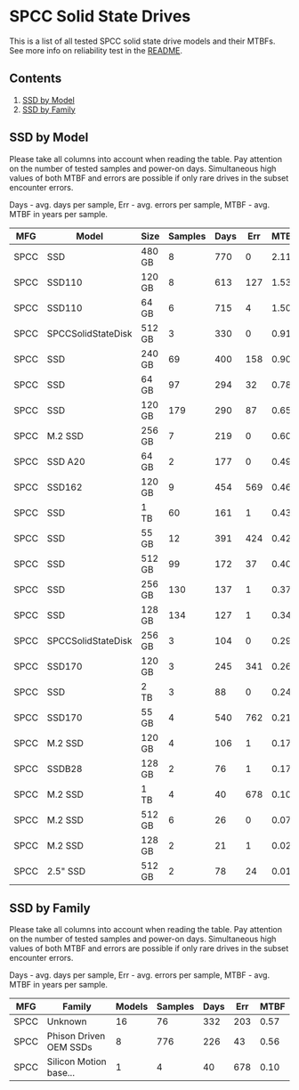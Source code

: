 SPCC Solid State Drives
=======================

This is a list of all tested SPCC solid state drive models and their MTBFs. See
more info on reliability test in the [README](https://github.com/linuxhw/SMART).

Contents
--------

1. [ SSD by Model  ](#ssd-by-model)
2. [ SSD by Family ](#ssd-by-family)

SSD by Model
------------

Please take all columns into account when reading the table. Pay attention on the
number of tested samples and power-on days. Simultaneous high values of both MTBF
and errors are possible if only rare drives in the subset encounter errors.

Days - avg. days per sample,
Err  - avg. errors per sample,
MTBF - avg. MTBF in years per sample.

| MFG       | Model              | Size   | Samples | Days  | Err   | MTBF |
|-----------|--------------------|--------|---------|-------|-------|------|
| SPCC      | SSD                | 480 GB | 8       | 770   | 0     | 2.11   |
| SPCC      | SSD110             | 120 GB | 8       | 613   | 127   | 1.53   |
| SPCC      | SSD110             | 64 GB  | 6       | 715   | 4     | 1.50   |
| SPCC      | SPCCSolidStateDisk | 512 GB | 3       | 330   | 0     | 0.91   |
| SPCC      | SSD                | 240 GB | 69      | 400   | 158   | 0.90   |
| SPCC      | SSD                | 64 GB  | 97      | 294   | 32    | 0.78   |
| SPCC      | SSD                | 120 GB | 179     | 290   | 87    | 0.65   |
| SPCC      | M.2 SSD            | 256 GB | 7       | 219   | 0     | 0.60   |
| SPCC      | SSD A20            | 64 GB  | 2       | 177   | 0     | 0.49   |
| SPCC      | SSD162             | 120 GB | 9       | 454   | 569   | 0.46   |
| SPCC      | SSD                | 1 TB   | 60      | 161   | 1     | 0.43   |
| SPCC      | SSD                | 55 GB  | 12      | 391   | 424   | 0.42   |
| SPCC      | SSD                | 512 GB | 99      | 172   | 37    | 0.40   |
| SPCC      | SSD                | 256 GB | 130     | 137   | 1     | 0.37   |
| SPCC      | SSD                | 128 GB | 134     | 127   | 1     | 0.34   |
| SPCC      | SPCCSolidStateDisk | 256 GB | 3       | 104   | 0     | 0.29   |
| SPCC      | SSD170             | 120 GB | 3       | 245   | 341   | 0.26   |
| SPCC      | SSD                | 2 TB   | 3       | 88    | 0     | 0.24   |
| SPCC      | SSD170             | 55 GB  | 4       | 540   | 762   | 0.21   |
| SPCC      | M.2 SSD            | 120 GB | 4       | 106   | 1     | 0.17   |
| SPCC      | SSDB28             | 128 GB | 2       | 76    | 1     | 0.17   |
| SPCC      | M.2 SSD            | 1 TB   | 4       | 40    | 678   | 0.10   |
| SPCC      | M.2 SSD            | 512 GB | 6       | 26    | 0     | 0.07   |
| SPCC      | M.2 SSD            | 128 GB | 2       | 21    | 1     | 0.02   |
| SPCC      | 2.5" SSD           | 512 GB | 2       | 78    | 24    | 0.01   |

SSD by Family
-------------

Please take all columns into account when reading the table. Pay attention on the
number of tested samples and power-on days. Simultaneous high values of both MTBF
and errors are possible if only rare drives in the subset encounter errors.

Days - avg. days per sample,
Err  - avg. errors per sample,
MTBF - avg. MTBF in years per sample.

| MFG       | Family                 | Models | Samples | Days  | Err   | MTBF |
|-----------|------------------------|--------|---------|-------|-------|------|
| SPCC      | Unknown                | 16     | 76      | 332   | 203   | 0.57   |
| SPCC      | Phison Driven OEM SSDs | 8      | 776     | 226   | 43    | 0.56   |
| SPCC      | Silicon Motion base... | 1      | 4       | 40    | 678   | 0.10   |

